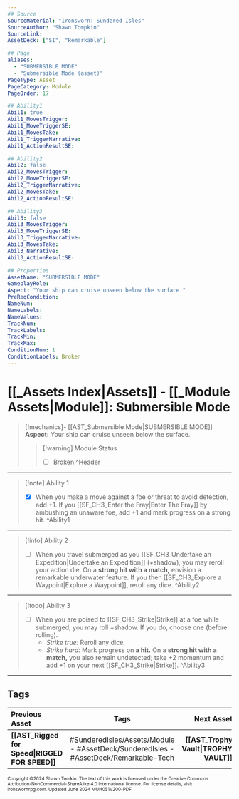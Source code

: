 ```yaml
---
## Source
SourceMaterial: "Ironsworn: Sundered Isles"
SourceAuthor: "Shawn Tompkin"
SourceLink: 
AssetDeck: ["SI", "Remarkable"]

## Page
aliases:
  - "SUBMERSIBLE MODE"
  - "Submersible Mode (asset)"
PageType: Asset
PageCategory: Module
PageOrder: 17

## Ability1
Abil1: true
Abil1_MovesTrigger: 
Abil1_MoveTriggerSE: 
Abil1_MovesTake: 
Abil1_TriggerNarrative: 
Abil1_ActionResultSE: 

## Ability2
Abil2: false
Abil2_MovesTrigger: 
Abil2_MoveTriggerSE: 
Abil2_TriggerNarrative: 
Abil2_MovesTake: 
Abil2_ActionResultSE: 

## Ability3
Abil3: false
Abil3_MovesTrigger: 
Abil3_MoveTriggerSE: 
Abil3_TriggerNarrative: 
Abil3_MovesTake: 
Abil3_Narrative: 
Abil3_ActionResultSE: 

## Properties
AssetName: "SUBMERSIBLE MODE"
GameplayRole: 
Aspect: "Your ship can cruise unseen below the surface."
PreReqCondition: 
NameNum: 
NameLabels: 
NameValues: 
TrackNum: 
TrackLabels: 
TrackMin: 
TrackMax: 
ConditionNum: 1
ConditionLabels: Broken
---
```

# [[_Assets Index|Assets]] - [[_Module Assets|Module]]: Submersible Mode

> [!mechanics]- [[AST_Submersible Mode|SUBMERSIBLE MODE]]
> **Aspect:** Your ship can cruise unseen below the surface.
> > [!warning] Module Status
> > - [ ] Broken ^Header
___
> [!note] Ability 1
> - [x] When you make a move against a foe or threat to avoid detection, add +1. If you [[SF_CH3_Enter the Fray|Enter The Fray]] by ambushing an unaware foe, add +1 and mark progress on a strong hit. ^Ability1
___
> [!info] Ability 2
> - [ ] When you travel submerged as you [[SF_CH3_Undertake an Expedition|Undertake an Expedition]] (+shadow), you may reroll your action die.
> 	On a **strong hit with a match,** envision a remarkable underwater feature. 
> 		If you then [[SF_CH3_Explore a Waypoint|Explore a Waypoint]], reroll any dice. ^Ability2
___
> [!todo] Ability 3
> - [ ] When you are poised to [[SF_CH3_Strike|Strike]] at a foe while submerged, you may roll +shadow.
> 	If you do, choose one (before rolling).
> 	- _Strike true:_ Reroll any dice.
> 	- _Strike hard:_ Mark progress on **a hit.** 
> 		On a **strong hit with a match,** you also remain undetected; take +2 momentum and add +1 on your next [[SF_CH3_Strike|Strike]]. ^Ability3
___
## Tags

| Previous Asset | Tags | Next Asset |
| :--- | :---: | ---: |
| **[[AST_Rigged for Speed\|RIGGED FOR SPEED]]** | #SunderedIsles/Assets/Module - #AssetDeck/SunderedIsles - #AssetDeck/Remarkable-Tech | **[[AST_Trophy Vault\|TROPHY VAULT]]** |

<font size=-2>Copyright ©2024 Shawn Tomkin. The text of this work is licensed under the Creative Commons Attribution-NonCommercial-ShareAlike 4.0 International license. For license details, visit ironswornrpg.com. Updated June 2024 MUH051V200-PDF</font>